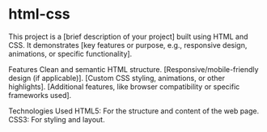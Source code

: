 # html-css

This project is a [brief description of your project] built using HTML and CSS. It demonstrates [key features or purpose, e.g., responsive design, animations, or specific functionality].

Features
Clean and semantic HTML structure.
[Responsive/mobile-friendly design (if applicable)].
[Custom CSS styling, animations, or other highlights].
[Additional features, like browser compatibility or specific frameworks used].

Technologies Used
HTML5: For the structure and content of the web page.
CSS3: For styling and layout.
